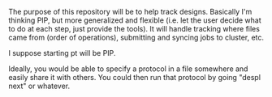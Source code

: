The purpose of this repository will be to help track designs. Basically
I'm thinking PIP, but more generalized and flexible (i.e. let the user
decide what to do at each step, just provide the tools). It will handle
tracking where files came from (order of operations), submitting and
syncing jobs to cluster, etc.

I suppose starting pt will be PIP.

Ideally, you would be able to specify a protocol in a file somewhere and
easily share it with others. You could then run that protocol by going
"despl next" or whatever.
